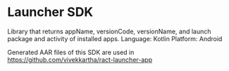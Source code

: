 # Launcher SDK 
Library that returns appName, versionCode, versionName, and launch package and activity of installed apps.
Language: Kotlin 
Platform: Android

Generated AAR files of this SDK are used in https://github.com/vivekkartha/ract-launcher-app
    
